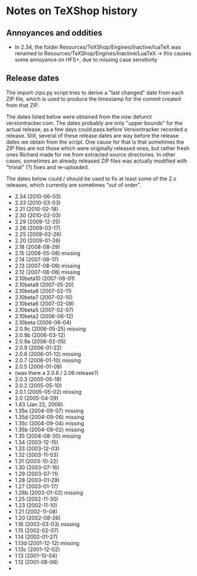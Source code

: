 # Notes on TeXShop history

## Annoyances and oddities

* In 2.34, the folder Resources/TeXShop/Engines/Inactive/luaTeX was
  renamed to  Resources/TeXShop/Engines/Inactive/LuaTeX
  -> this causes some annoyance on HFS+, due to missing case sensitivity



## Release dates

The import-zips.py script tries to derive a "last changed" date from each ZIP
file, which is used to produce the timestamp for the commit created from that
ZIP.

The dates listed below were obtained from the now defunct versiontracker.com.
The dates probably are only "upper bounds" for the actual release, as a few
days could pass before Versiontracker recorded a release. Still, several of
these release dates are way before the release dates we obtain from the
script. One cause for that is that sometimes the ZIP files are not those which
were originally released ones, but rather fresh ones Richard made for me from
extracted source directories. In other cases, sometimes an already released
ZIP files was actually modified with "trivial" (?) fixes and re-uploaded.

The dates below could / should be used to fix at least some of the 2.x
releases, which currently are sometimes "out of order".

* 2.34 (2010-06-03)
* 2.33 (2010-03-03)
* 2.31 (2010-02-18)
* 2.30 (2010-02-03)
* 2.29 (2009-12-25)
* 2.26 (2009-03-17)
* 2.25 (2009-02-26)
* 2.20 (2009-01-26)
* 2.18 (2008-08-29)
* 2.15 (2008-05-08)   missing
* 2.14 (2007-08-17)
* 2.13 (2007-08-09)   missing
* 2.12 (2007-08-08)   missing
* 2.10beta10 (2007-06-01)
* 2.10beta9 (2007-05-20)
* 2.10beta8 (2007-02-11)
* 2.10beta7 (2007-02-10)
* 2.10beta6 (2007-02-09)
* 2.10beta5 (2007-02-07)
* 2.10beta2 (2006-06-12)
* 2.10beta (2006-06-04)
* 2.0.9c (2006-05-25)   missing
* 2.0.9b (2006-03-12)
* 2.0.9a (2006-02-05)
* 2.0.9 (2006-01-22)
* 2.0.8 (2006-01-12)   missing
* 2.0.7 (2006-01-10)   missing
* 2.0.5 (2006-01-09)
* (was there a 2.0.6 / 2.06 release?)
* 2.0.3 (2005-05-18)
* 2.0.2 (2005-05-10)
* 2.0.1 (2005-05-02)   missing
* 2.0 (2005-04-29)
* 1.43 (Jan 22, 2006)
* 1.35e (2004-09-07)   missing
* 1.35d (2004-09-06)   missing
* 1.35c (2004-09-04)   missing
* 1.35b (2004-09-02)   missing
* 1.35 (2004-08-30)   missing
* 1.34 (2003-12-15)
* 1.33 (2003-12-03)
* 1.32 (2003-11-03)
* 1.31 (2003-10-22)
* 1.30 (2003-07-16)
* 1.29 (2003-07-11)
* 1.28 (2003-01-29)
* 1.27 (2003-01-17)
* 1.26b (2003-01-02)   missing
* 1.25 (2002-11-30)
* 1.23 (2002-11-10)
* 1.21 (2002-11-08)
* 1.20 (2002-08-26)
* 1.16 (2002-03-03)   missing
* 1.15 (2002-02-07)
* 1.14 (2002-01-27)
* 1.13d (2001-12-12)   missing
* 1.13c (2001-12-02)
* 1.13 (2001-10-04)
* 1.12 (2001-08-06)
* 